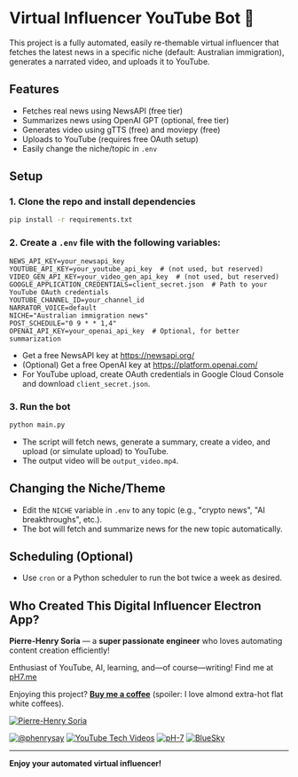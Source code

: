 # Virtual Influencer YouTube Bot 🤖

This project is a fully automated, easily re-themable virtual influencer that fetches the latest news in a specific niche (default: Australian immigration), generates a narrated video, and uploads it to YouTube.

## Features
- Fetches real news using NewsAPI (free tier)
- Summarizes news using OpenAI GPT (optional, free tier)
- Generates video using gTTS (free) and moviepy (free)
- Uploads to YouTube (requires free OAuth setup)
- Easily change the niche/topic in `.env`

## Setup

### 1. Clone the repo and install dependencies
```sh
pip install -r requirements.txt
```

### 2. Create a `.env` file with the following variables:
```
NEWS_API_KEY=your_newsapi_key
YOUTUBE_API_KEY=your_youtube_api_key  # (not used, but reserved)
VIDEO_GEN_API_KEY=your_video_gen_api_key  # (not used, but reserved)
GOOGLE_APPLICATION_CREDENTIALS=client_secret.json  # Path to your YouTube OAuth credentials
YOUTUBE_CHANNEL_ID=your_channel_id
NARRATOR_VOICE=default
NICHE="Australian immigration news"
POST_SCHEDULE="0 9 * * 1,4"
OPENAI_API_KEY=your_openai_api_key  # Optional, for better summarization
```

- Get a free NewsAPI key at https://newsapi.org/
- (Optional) Get a free OpenAI key at https://platform.openai.com/
- For YouTube upload, create OAuth credentials in Google Cloud Console and download `client_secret.json`.

### 3. Run the bot
```sh
python main.py
```

- The script will fetch news, generate a summary, create a video, and upload (or simulate upload) to YouTube.
- The output video will be `output_video.mp4`.

## Changing the Niche/Theme
- Edit the `NICHE` variable in `.env` to any topic (e.g., "crypto news", "AI breakthroughs", etc.).
- The bot will fetch and summarize news for the new topic automatically.

## Scheduling (Optional)
- Use `cron` or a Python scheduler to run the bot twice a week as desired.


## Who Created This Digital Influencer Electron App?

**Pierre-Henry Soria** — a **super passionate engineer** who loves automating content creation efficiently!

Enthusiast of YouTube, AI, learning, and—of course—writing! Find me at [pH7.me](https://ph7.me)

Enjoying this project? **[Buy me a coffee](https://ko-fi.com/phenry)** (spoiler: I love almond extra-hot flat white coffees).

[![Pierre-Henry Soria](https://s.gravatar.com/avatar/a210fe61253c43c869d71eaed0e90149?s=200)](https://ph7.me "Pierre-Henry Soria’s personal website")

[![@phenrysay][x-icon]](https://x.com/phenrysay "Follow Me on X")  [![YouTube Tech Videos][youtube-icon]](https://www.youtube.com/@pH7Programming "My YouTube Tech Channel")  [![pH-7][github-icon]](https://github.com/pH-7 "Follow Me on GitHub")  [![BlueSky](https://img.shields.io/badge/BlueSky-00A8E8?style=for-the-badge&logo=bluesky&logoColor=white)](https://bsky.app/profile/ph7s.bsky.social "Follow Me on BlueSky")


---

**Enjoy your automated virtual influencer!** 



<!-- GitHub's Markdown reference links -->
[x-icon]: https://img.shields.io/badge/x-000000?style=for-the-badge&logo=x
[github-icon]: https://img.shields.io/badge/GitHub-100000?style=for-the-badge&logo=github&logoColor=white
[youtube-icon]: https://img.shields.io/badge/YouTube-FF0000?style=for-the-badge&logo=youtube&logoColor=white
